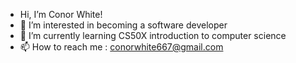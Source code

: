 - Hi, I’m Conor White!
- 👀 I’m interested in becoming a software developer
- 🌱 I’m currently learning CS50X introduction to computer science
- 📫 How to reach me : conorwhite667@gmail.com

<!---
conor667/conor667 is a ✨ special ✨ repository because its `README.md` (this file) appears on your GitHub profile.
You can click the Preview link to take a look at your changes.
--->
